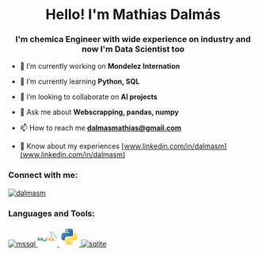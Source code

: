 <h1 align="center">Hello! I'm Mathias Dalmás</h1>
<h3 align="center">I'm chemica Engineer with wide experience on industry and now I'm Data Scientist too</h3>

- 🔭 I’m currently working on **Mondelez Internation**

- 🌱 I’m currently learning **Python, SQL**

- 👯 I’m looking to collaborate on **AI projects**

- 💬 Ask me about **Webscrapping, pandas, numpy**

- 📫 How to reach me **dalmasmathias@gmail.com**

- 📄 Know about my experiences [www.linkedin.com/in/dalmasm](www.linkedin.com/in/dalmasm)

<h3 align="left">Connect with me:</h3>
<p align="left">
<a href="https://linkedin.com/in/dalmasm" target="blank"><img align="center" src="https://raw.githubusercontent.com/rahuldkjain/github-profile-readme-generator/master/src/images/icons/Social/linked-in-alt.svg" alt="dalmasm" height="30" width="40" /></a>
</p>

<h3 align="left">Languages and Tools:</h3>
<p align="left"> <a href="https://www.microsoft.com/en-us/sql-server" target="_blank" rel="noreferrer"> <img src="https://www.svgrepo.com/show/303229/microsoft-sql-server-logo.svg" alt="mssql" width="40" height="40"/> </a> <a href="https://www.mysql.com/" target="_blank" rel="noreferrer"> <img src="https://raw.githubusercontent.com/devicons/devicon/master/icons/mysql/mysql-original-wordmark.svg" alt="mysql" width="40" height="40"/> </a> <a href="https://www.python.org" target="_blank" rel="noreferrer"> <img src="https://raw.githubusercontent.com/devicons/devicon/master/icons/python/python-original.svg" alt="python" width="40" height="40"/> </a> <a href="https://www.sqlite.org/" target="_blank" rel="noreferrer"> <img src="https://www.vectorlogo.zone/logos/sqlite/sqlite-icon.svg" alt="sqlite" width="40" height="40"/> </a> </p>
